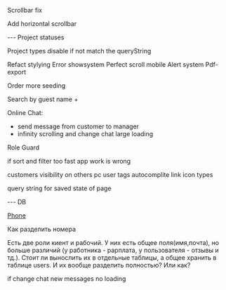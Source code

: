 

Scrollbar fix 

Add horizontal scrollbar

--- Project statuses 

Project types disable if not match the queryString 


Refact stylying 
Error  showsystem 
Perfect scroll mobile 
Alert system 
Pdf-export 

Order more seeding 


Search by guest name + 

Online Chat:  
- send message from customer to manager 
- infinity scrolling and change chat large loading 

Role Guard 

if sort and filter too fast app work is wrong  


customers visibility on others pc 
user tags autocomplite 
link icon types 

query string for saved state of page 

--- DB 

[Phone](https://petrenco.com/mysql.php?txt=168)

Как разделить номера 

Есть две роли киент и рабочий. У них есть общее поля(имя,почта), но больше различий (у работника - рарплата, у пользователя - отзывы и тд.). Стоит ли вынослить их в отдельные таблицы, а общее хранить в таблице users. И их вообще разделить полностью? Или как? 





if change chat new messages no loading 